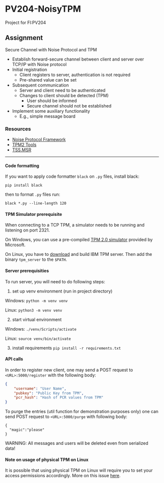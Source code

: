 # PV204-NoisyTPM
Project for FI:PV204

## Assignment
Secure Channel with Noise Protocol and TPM
- Establish forward-secure channel between client and server over TCP/IP with Noise protocol
- Initial registration
  - Client registers to server, authentication is not required
  - Pre-shared value can be set
- Subsequent communication
  - Server and client need to be authenticated
  - Changes to client should be detected (TPM)
    - User should be informed
    - Secure channel should not be established
- Implement some auxiliary functionality
  - E.g., simple message board
  
### Resources
- [Noise Protocol Framework](http://www.noiseprotocol.org/)
- [TPM2 Tools](https://github.com/tpm2-software/tpm2-tools)
- [TSS.MSR](https://github.com/microsoft/TSS.MSR)
___

#### Code formatting
If you want to apply code formatter `black` on `.py` files, install black:
```
pip install black
```
then to format `.py` files run:
````
black *.py --line-length 120
````

#### TPM Simulator prerequisite
When connecting to a TCP TPM, a simulator needs to be running and listening on port 2321.

On Windows, you can use a pre-compiled [TPM 2.0 simulator](https://www.microsoft.com/en-us/download/details.aspx?id=52507) provided by Microsoft.

On Linux, you have to [download](https://sourceforge.net/projects/ibmswtpm2/) and build IBM TPM server. Then add the binary `tpm_server` to the `$PATH`.

#### Server prerequisities
To run server, you will need to do following steps:

1. set up venv environment (run in project directory)

Windows:
`python -m venv venv`

Linux: `python3 -m venv venv`

2. start virtual environment

Windows: `./venv/Scripts/activate`

Linux: `source venv/bin/activate`

3. install requirements
`pip install -r requirements.txt`

#### API calls

In order to register new client, one may send a POST request to `<URL>:5000/register` with the following body:
```JSON
{
    "username": "User Name",
    "pubkey": "Public Key from TPM",
    "pcr_hash": "Hash of PCR values from TPM"
}
```

To purge the entries (util function for demonstration purposes only) one can send POST request to `<URL>:5000/purge` with following body:
```JOSN
{
  "magic":"please"
}
```
WARNING: All messages and users will be deleted even from serialized data!
   
#### Note on usage of physical TPM on Linux
It is possible that using physical TPM on Linux will require you to set your access permissions accordingly.
More on this issue [here](https://superuser.com/questions/1463364/accessing-trusted-platform-moduletpm-without-root-permission).
